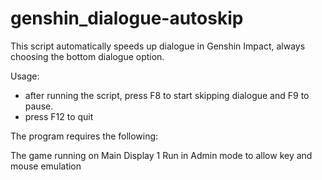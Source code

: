 # genshin_dialogue-autoskip

This script automatically speeds up dialogue in Genshin Impact, always choosing the bottom dialogue option.

Usage:
- after running the script, press F8 to start skipping dialogue and F9 to pause.
- press F12 to quit

The program requires the following:

The game running on Main Display 1
Run in Admin mode to allow key and mouse emulation